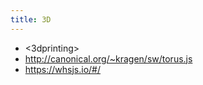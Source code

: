 ```yaml
---
title: 3D
---
```

* <3dprinting>
* <http://canonical.org/~kragen/sw/torus.js>
* <https://whsjs.io/#/>
